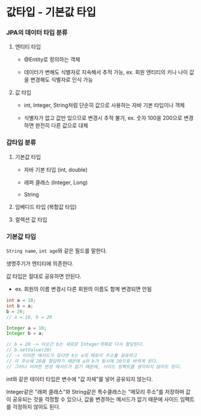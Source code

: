 # 값타입 - 기본값 타입

### JPA의 데이터 타입 분류

1. 엔티티 타입

   - @Entity로 정의하는 객체

   - 데이터가 변해도 식별자로 지속해서 추적 가능, ex. 회원 엔티티의 키나 나이 값을 변경해도 식별자로 인식 가능

2. 값 타입

   - int, Integer, String처럼 단순히 값으로 사용하는 자바 기본 타입이나 객체

   - 식별자가 없고 값만 있으므로 변경시 추적 불가, ex. 숫자 100을 200으로 변경하면 완전히 다른 값으로 대체



### 갑타입 분류

1. 기본값 타입

   - 자바 기본 타입 (int, double)

   - 래퍼 클래스 (Integer, Long)

   - String

2. 임베디드 타입 (복합값 타입)

3. 컬렉션 값 타입



### 기본값 타입

`String name`, `int age`와 같은 필드를 말한다.

생명주기가 엔티티에 의존한다.

값 타입은 절대로 공유하면 안된다. 

- ex. 회원의 이름 변경시 다른 회원의 이름도 함께 변경되면 안됨

```java
int a = 10;
int b = a;
b = 20;
// a = 10, b = 20

Integer a = 10;
Integer b = a;

// b = 20 -> 이순간 b는 새로운 Integer객체로 다시 할당된다.
// b.setValue(20) 
// -> 이러한 매서드가 있다면 b는 a의 메모리 주소를 공유하고 
// 이 주소에 20을 할당하기 때문에 a와 b가 동시에 20으로 바뀌게 된다.
// 그러나 이러한 변경 메서드가 없기 떄문에, 사이드 임펙트를 생각하지 않아도 된다.
```

int와 같은 테이터 타입은 변수에 "값 자체"를 넣어 공유되지 않는다.

Integer같은 "래퍼 클래스"와 String같은 특수클래스는 "메모리 주소"를 저장하며 값이 공유되는 것을 걱정할 수 있으나, 값을 변경하는 메서드가 없기 때문에 사이드 임펙트를 걱정하지 않아도 된다.



